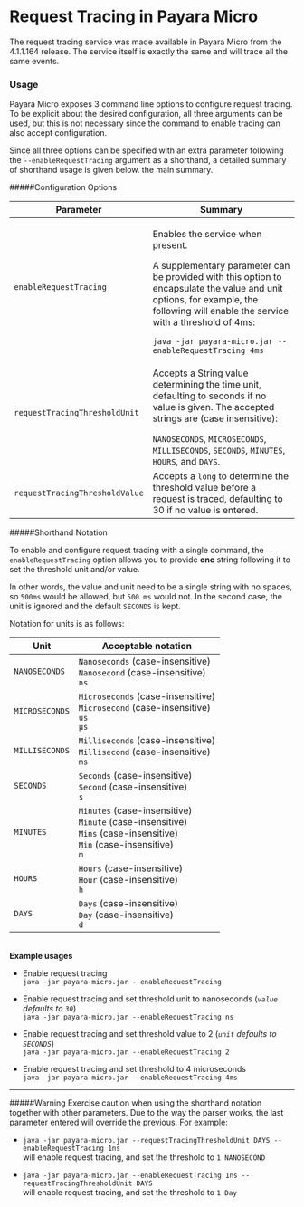 # Request Tracing in Payara Micro

The request tracing service was made available in Payara Micro from the 4.1.1.164 release. The service itself is exactly the same and will trace all the same events.

### Usage
Payara Micro exposes 3 command line options to configure request tracing. To be explicit about the desired configuration, all three arguments can be used, but this is not necessary since the command to enable tracing can also accept configuration.

Since all three options can be specified with an extra parameter following the `--enableRequestTracing` argument as a shorthand, a detailed summary of shorthand usage is given below. the main summary.

#####Configuration Options

| Parameter | Summary |
| -- | -- |
| `enableRequestTracing` | <p>Enables the service when present.</p><p>A supplementary parameter can be provided with this option to encapsulate the value and unit options, for example, the following will enable the service with a threshold of 4ms: </p>`java -jar payara-micro.jar --enableRequestTracing 4ms`  |
| `requestTracingThresholdUnit` | <p>Accepts a String value determining the time unit, defaulting to seconds if no value is given. The accepted strings are (case insensitive):</p>`NANOSECONDS`, `MICROSECONDS`, `MILLISECONDS`, `SECONDS`, `MINUTES`, `HOURS`, and `DAYS`. |
| `requestTracingThresholdValue` | Accepts a `long` to determine the threshold value before a request is traced, defaulting to 30 if no value is entered. |

#####Shorthand Notation

To enable and configure request tracing with a single command, the `--enableRequestTracing` option allows you to provide **one** string following it to set the threshold unit and/or value.

In other words, the value and unit need to be a single string with no spaces, so `500ms` would be allowed, but `500 ms` would not. In the second case, the unit is ignored and the default `SECONDS` is kept.

Notation for units is as follows:

| Unit | Acceptable notation |
| -- | -- |
| `NANOSECONDS` | `Nanoseconds` (case-insensitive)<br />`Nanosecond` (case-insensitive)<br />`ns` |
| `MICROSECONDS` | `Microseconds` (case-insensitive)<br />`Microsecond` (case-insensitive)<br />`us`<br />`μs` |
| `MILLISECONDS` | `Milliseconds` (case-insensitive)<br />`Millisecond` (case-insensitive)<br />`ms`
| `SECONDS` | `Seconds` (case-insensitive)<br />`Second` (case-insensitive)<br />`s` |
| `MINUTES` | `Minutes` (case-insensitive)<br />`Minute` (case-insensitive)<br />`Mins` (case-insensitive)<br />`Min` (case-insensitive)<br />`m` |
| `HOURS` | `Hours` (case-insensitive)<br />`Hour` (case-insensitive)<br />`h` |
| `DAYS` | `Days` (case-insensitive)<br />`Day` (case-insensitive)<br /> `d`|
&nbsp;  
**Example usages**

- Enable request tracing  
`java -jar payara-micro.jar --enableRequestTracing`

- Enable request tracing and set threshold unit to nanoseconds (*`value` defaults to `30`*)  
`java -jar payara-micro.jar --enableRequestTracing ns`

- Enable request tracing and set threshold value to 2 (*`unit` defaults to `SECONDS`*)  
`java -jar payara-micro.jar --enableRequestTracing 2`

- Enable request tracing and set threshold to 4 microseconds  
`java -jar payara-micro.jar --enableRequestTracing 4ms`

----

#####Warning
Exercise caution when using the shorthand notation together with other parameters. Due to the way the parser works, the last parameter entered will override the previous. For example:

- `java -jar payara-micro.jar --requestTracingThresholdUnit DAYS --enableRequestTracing 1ns`  
will enable request tracing, and set the threshold to `1 NANOSECOND`

- `java -jar payara-micro.jar --enableRequestTracing 1ns --requestTracingThresholdUnit DAYS`  
will enable request tracing, and set the threshold to `1 Day`
